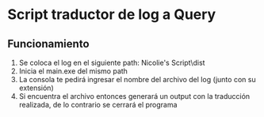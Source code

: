 # Script traductor de log a Query
## Funcionamiento
1. Se coloca el log en el siguiente path: Nicolie's Script\dist
2. Inicia el main.exe del mismo path 
2. La consola te pedirá ingresar el nombre del archivo del log (junto con su extensión)
3. Si encuentra el archivo entonces generará un output con la traducción realizada, de lo contrario se cerrará el programa
